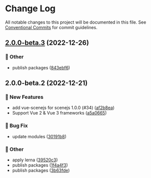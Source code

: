 # Change Log

All notable changes to this project will be documented in this file.
See [Conventional Commits](https://conventionalcommits.org) for commit guidelines.

## [2.0.0-beta.3](https://github.com/daybrush/scenejs/blob/master/packages/vue3-scenejs/compare/vue-scenejs@2.0.0-beta.2...vue-scenejs@2.0.0-beta.3) (2022-12-26)


### :mega: Other

* publish packages ([843ebf6](https://github.com/daybrush/scenejs/blob/master/packages/vue3-scenejs/commit/843ebf6d483549c130db47499d69dd4825118798))



## 2.0.0-beta.2 (2022-12-21)


### :rocket: New Features

* add vue-scenejs for scenejs 1.0.0 (#34) ([af2b8ea](https://github.com/daybrush/scenejs/blob/master/packages/vue3-scenejs/commit/af2b8ea013c652470631f6dfe0b2b753cec6ad0a))
* Support Vue 2 & Vue 3 frameworks ([a5a0665](https://github.com/daybrush/scenejs/blob/master/packages/vue3-scenejs/commit/a5a066535781d7f690ffb904abf41f6256ebee62))


### :bug: Bug Fix

* update modules ([30191b8](https://github.com/daybrush/scenejs/blob/master/packages/vue3-scenejs/commit/30191b8e7c195de355d0c01fa9110d6fe0b3df3b))


### :mega: Other

* apply lerna ([39520c3](https://github.com/daybrush/scenejs/blob/master/packages/vue3-scenejs/commit/39520c38008399d7947684f7e443b9b1765e422b))
* publish packages ([1f4a4f3](https://github.com/daybrush/scenejs/blob/master/packages/vue3-scenejs/commit/1f4a4f3719f1789fb91c7e744f4bf8261751944f))
* publish packages ([3b63fde](https://github.com/daybrush/scenejs/blob/master/packages/vue3-scenejs/commit/3b63fde8232cdc6454a8d8fe1a42b6317d614036))
